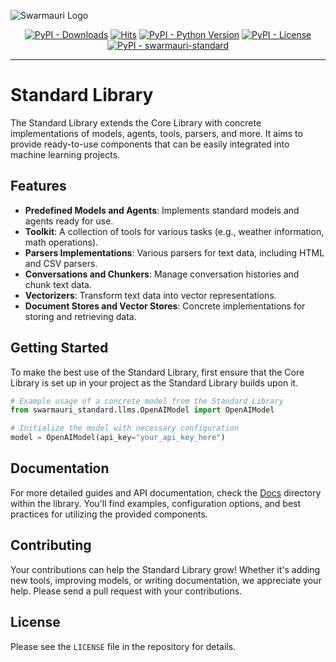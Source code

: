 ![Swarmauri Logo](https://res.cloudinary.com/dbjmpekvl/image/upload/v1730099724/Swarmauri-logo-lockup-2048x757_hww01w.png)

<p align="center">
    <a href="https://pypi.org/project/swarmauri-standard/">
        <img src="https://img.shields.io/pypi/dm/swarmauri-standard" alt="PyPI - Downloads"/></a>
    <a href="https://hits.sh/github.com/swarmauri/swarmauri-sdk/tree/master/pkgs/swarmauri_standard/swarmauri_standard/">
        <img alt="Hits" src="https://hits.sh/github.com/swarmauri/swarmauri-sdk/tree/master/pkgs/swarmauri_standard/swarmauri_standard.svg"/></a>
    <a href="https://pypi.org/project/swarmauri-standard/">
        <img src="https://img.shields.io/pypi/pyversions/swarmauri-standard" alt="PyPI - Python Version"/></a>
    <a href="https://pypi.org/project/swarmauri-standard/">
        <img src="https://img.shields.io/pypi/l/swarmauri-standard" alt="PyPI - License"/></a>
    <a href="https://pypi.org/project/swarmauri-standard/">
        <img src="https://img.shields.io/pypi/v/swarmauri-standard?label=swarmauri-standard&color=green" alt="PyPI - swarmauri-standard"/></a>

</p>

---

# Standard Library


The Standard Library extends the Core Library with concrete implementations of models, agents, tools, parsers, and more. It aims to provide ready-to-use components that can be easily integrated into machine learning projects.

## Features

- **Predefined Models and Agents**: Implements standard models and agents ready for use.
- **Toolkit**: A collection of tools for various tasks (e.g., weather information, math operations).
- **Parsers Implementations**: Various parsers for text data, including HTML and CSV parsers.
- **Conversations and Chunkers**: Manage conversation histories and chunk text data.
- **Vectorizers**: Transform text data into vector representations.
- **Document Stores and Vector Stores**: Concrete implementations for storing and retrieving data.

## Getting Started

To make the best use of the Standard Library, first ensure that the Core Library is set up in your project as the Standard Library builds upon it.

```python
# Example usage of a concrete model from the Standard Library
from swarmauri_standard.llms.OpenAIModel import OpenAIModel

# Initialize the model with necessary configuration
model = OpenAIModel(api_key="your_api_key_here")
```

## Documentation

For more detailed guides and API documentation, check the [Docs](/docs) directory within the library. You'll find examples, configuration options, and best practices for utilizing the provided components.

## Contributing

Your contributions can help the Standard Library grow! Whether it's adding new tools, improving models, or writing documentation, we appreciate your help. Please send a pull request with your contributions.

## License

Please see the `LICENSE` file in the repository for details.
